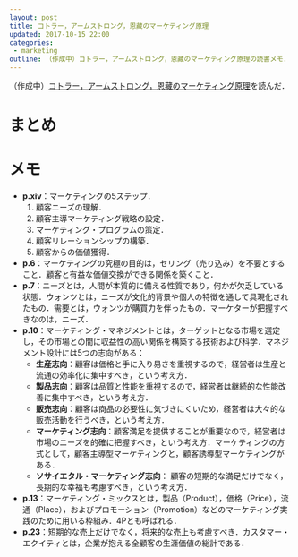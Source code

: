 ```yaml
---
layout: post
title: コトラー，アームストロング，恩藏のマーケティング原理
updated: 2017-10-15 22:00
categories:
 - marketing
outline: （作成中）コトラー，アームストロング，恩藏のマーケティング原理の読書メモ．
---
```


（作成中）[コトラー，アームストロング，恩藏のマーケティング原理](http://amzn.asia/eGcRMag)を読んだ．

# まとめ

# メモ

* **p.xiv**：マーケティングの5ステップ．
  1. 顧客ニーズの理解．
  2. 顧客主導マーケティング戦略の設定．
  3. マーケティング・プログラムの策定．
  4. 顧客リレーションシップの構築．
  5. 顧客からの価値獲得．
* **p.6**：マーケティングの究極の目的は，セリング（売り込み）を不要とすること．顧客と有益な価値交換ができる関係を築くこと．
* **p.7**：ニーズとは，人間が本質的に備える性質であり，何かが欠乏している状態．ウォンツとは，ニーズが文化的背景や個人の特徴を通して具現化されたもの．需要とは，ウォンツが購買力を伴ったもの．マーケターが把握すべきなのは，ニーズ．
* **p.10**：マーケティング・マネジメントとは，ターゲットとなる市場を選定し，その市場との間に収益性の高い関係を構築する技術および科学．マネジメント設計には5つの志向がある：
  * **生産志向**：顧客は価格と手に入り易さを重視するので，経営者は生産と流通の効率化に集中すべき，という考え方．
  * **製品志向**：顧客は品質と性能を重視するので，経営者は継続的な性能改善に集中すべき，という考え方．
  * **販売志向**：顧客は商品の必要性に気づきにくいため，経営者は大々的な販売活動を行うべき，という考え方．
  * **マーケティング志向**：顧客満足を提供することが重要なので，経営者は市場のニーズを的確に把握すべき，という考え方．マーケティングの方式として，顧客主導型マーケティングと，顧客誘導型マーケティングがある．
  * **ソサイエタル・マーケティング志向**： 顧客の短期的な満足だけでなく，長期的な幸福も考慮すべき，という考え方．
* **p.13**：マーケティング・ミックスとは，製品（Product），価格（Price），流通（Place），およびプロモーション（Promotion）などのマーケティング実践のために用いる枠組み．4Pとも呼ばれる．
* **p.23**：短期的な売上だけでなく，将来的な売上も考慮すべき．カスタマー・エクイティとは，企業が抱える全顧客の生涯価値の総計である．
